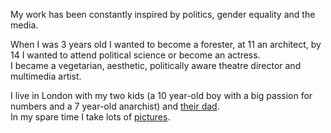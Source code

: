 My work has been constantly inspired by politics, gender equality and the media.

When I was 3 years old I wanted to become a forester, at 11 an architect, by 14 I wanted to attend political science or become an actress.  
I became a vegetarian, aesthetic, politically aware theatre director and multimedia artist.

I live in London with my two kids (a 10 year-old  boy with a big passion for numbers and a 7 year-old anarchist) and [their dad](https://cedmax.com).  
In my spare time I take lots of [pictures](/pictures.html).


